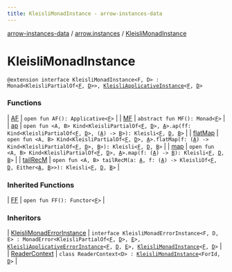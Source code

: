 ```yaml
---
title: KleisliMonadInstance - arrow-instances-data
---
```


[arrow-instances-data](../../index.html) / [arrow.instances](../index.html) / [KleisliMonadInstance](./index.html)

# KleisliMonadInstance

`@extension interface KleisliMonadInstance<F, D> : Monad<KleisliPartialOf<`[`F`](index.html#F)`, `[`D`](index.html#D)`>>, `[`KleisliApplicativeInstance`](../-kleisli-applicative-instance/index.html)`<`[`F`](index.html#F)`, `[`D`](index.html#D)`>`

### Functions

| [AF](-a-f.html) | `open fun AF(): Applicative<`[`F`](index.html#F)`>` |
| [MF](-m-f.html) | `abstract fun MF(): Monad<`[`F`](index.html#F)`>` |
| [ap](ap.html) | `open fun <A, B> Kind<KleisliPartialOf<`[`F`](index.html#F)`, `[`D`](index.html#D)`>, `[`A`](ap.html#A)`>.ap(ff: Kind<KleisliPartialOf<`[`F`](index.html#F)`, `[`D`](index.html#D)`>, (`[`A`](ap.html#A)`) -> `[`B`](ap.html#B)`>): Kleisli<`[`F`](index.html#F)`, `[`D`](index.html#D)`, `[`B`](ap.html#B)`>` |
| [flatMap](flat-map.html) | `open fun <A, B> Kind<KleisliPartialOf<`[`F`](index.html#F)`, `[`D`](index.html#D)`>, `[`A`](flat-map.html#A)`>.flatMap(f: (`[`A`](flat-map.html#A)`) -> Kind<KleisliPartialOf<`[`F`](index.html#F)`, `[`D`](index.html#D)`>, `[`B`](flat-map.html#B)`>): Kleisli<`[`F`](index.html#F)`, `[`D`](index.html#D)`, `[`B`](flat-map.html#B)`>` |
| [map](map.html) | `open fun <A, B> Kind<KleisliPartialOf<`[`F`](index.html#F)`, `[`D`](index.html#D)`>, `[`A`](map.html#A)`>.map(f: (`[`A`](map.html#A)`) -> `[`B`](map.html#B)`): Kleisli<`[`F`](index.html#F)`, `[`D`](index.html#D)`, `[`B`](map.html#B)`>` |
| [tailRecM](tail-rec-m.html) | `open fun <A, B> tailRecM(a: `[`A`](tail-rec-m.html#A)`, f: (`[`A`](tail-rec-m.html#A)`) -> KleisliOf<`[`F`](index.html#F)`, `[`D`](index.html#D)`, Either<`[`A`](tail-rec-m.html#A)`, `[`B`](tail-rec-m.html#B)`>>): Kleisli<`[`F`](index.html#F)`, `[`D`](index.html#D)`, `[`B`](tail-rec-m.html#B)`>` |

### Inherited Functions

| [FF](../-kleisli-applicative-instance/-f-f.html) | `open fun FF(): Functor<`[`F`](../-kleisli-applicative-instance/index.html#F)`>` |

### Inheritors

| [KleisliMonadErrorInstance](../-kleisli-monad-error-instance/index.html) | `interface KleisliMonadErrorInstance<F, D, E> : MonadError<KleisliPartialOf<`[`F`](../-kleisli-monad-error-instance/index.html#F)`, `[`D`](../-kleisli-monad-error-instance/index.html#D)`>, `[`E`](../-kleisli-monad-error-instance/index.html#E)`>, `[`KleisliApplicativeErrorInstance`](../-kleisli-applicative-error-instance/index.html)`<`[`F`](../-kleisli-monad-error-instance/index.html#F)`, `[`D`](../-kleisli-monad-error-instance/index.html#D)`, `[`E`](../-kleisli-monad-error-instance/index.html#E)`>, `[`KleisliMonadInstance`](./index.html)`<`[`F`](../-kleisli-monad-error-instance/index.html#F)`, `[`D`](../-kleisli-monad-error-instance/index.html#D)`>` |
| [ReaderContext](../-reader-context/index.html) | `class ReaderContext<D> : `[`KleisliMonadInstance`](./index.html)`<ForId, `[`D`](../-reader-context/index.html#D)`>` |


